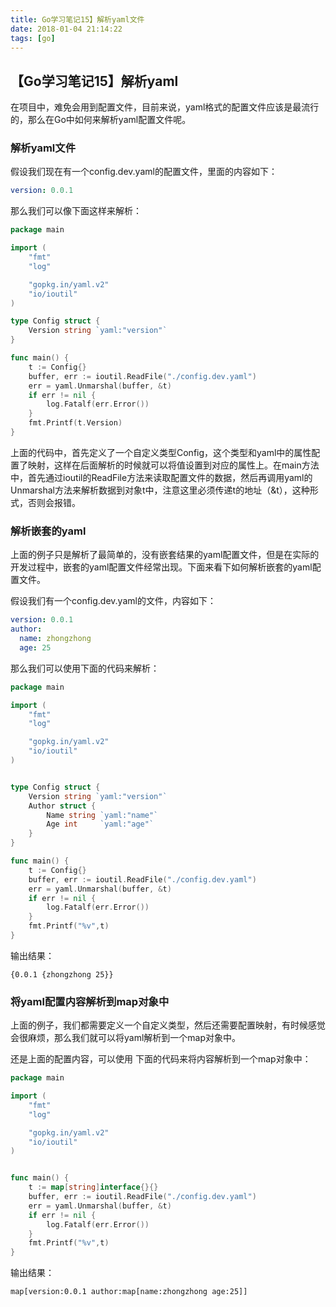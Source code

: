 ```yaml
---
title: Go学习笔记15】解析yaml文件
date: 2018-01-04 21:14:22
tags: [go]
---
```

## 【Go学习笔记15】解析yaml

在项目中，难免会用到配置文件，目前来说，yaml格式的配置文件应该是最流行的，那么在Go中如何来解析yaml配置文件呢。

### 解析yaml文件

假设我们现在有一个config.dev.yaml的配置文件，里面的内容如下：
```yaml
version: 0.0.1
```

那么我们可以像下面这样来解析：
```go
package main

import (
	"fmt"
	"log"

	"gopkg.in/yaml.v2"
	"io/ioutil"
)

type Config struct {
	Version string `yaml:"version"`
}

func main() {
	t := Config{}
	buffer, err := ioutil.ReadFile("./config.dev.yaml")
	err = yaml.Unmarshal(buffer, &t)
	if err != nil {
		log.Fatalf(err.Error())
	}
	fmt.Printf(t.Version)
}
```

上面的代码中，首先定义了一个自定义类型Config，这个类型和yaml中的属性配置了映射，这样在后面解析的时候就可以将值设置到对应的属性上。在main方法中，首先通过ioutil的ReadFile方法来读取配置文件的数据，然后再调用yaml的Unmarshal方法来解析数据到对象t中，注意这里必须传递t的地址（&t），这种形式，否则会报错。


### 解析嵌套的yaml

上面的例子只是解析了最简单的，没有嵌套结果的yaml配置文件，但是在实际的开发过程中，嵌套的yaml配置文件经常出现。下面来看下如何解析嵌套的yaml配置文件。

假设我们有一个config.dev.yaml的文件，内容如下：
```yaml
version: 0.0.1
author:
  name: zhongzhong
  age: 25
```

那么我们可以使用下面的代码来解析：

```go
package main

import (
	"fmt"
	"log"

	"gopkg.in/yaml.v2"
	"io/ioutil"
)


type Config struct {
	Version string `yaml:"version"`
	Author struct {
		Name string `yaml:"name"`
		Age int 	`yaml:"age"`
	}
}

func main() {
	t := Config{}
	buffer, err := ioutil.ReadFile("./config.dev.yaml")
	err = yaml.Unmarshal(buffer, &t)
	if err != nil {
		log.Fatalf(err.Error())
	}
	fmt.Printf("%v",t)
}
```

输出结果：
```
{0.0.1 {zhongzhong 25}}
```

### 将yaml配置内容解析到map对象中

上面的例子，我们都需要定义一个自定义类型，然后还需要配置映射，有时候感觉会很麻烦，那么我们就可以将yaml解析到一个map对象中。

还是上面的配置内容，可以使用 下面的代码来将内容解析到一个map对象中：

```go
package main

import (
	"fmt"
	"log"

	"gopkg.in/yaml.v2"
	"io/ioutil"
)


func main() {
	t := map[string]interface{}{}
	buffer, err := ioutil.ReadFile("./config.dev.yaml")
	err = yaml.Unmarshal(buffer, &t)
	if err != nil {
		log.Fatalf(err.Error())
	}
	fmt.Printf("%v",t)
}
```

输出结果：
```
map[version:0.0.1 author:map[name:zhongzhong age:25]]
```
